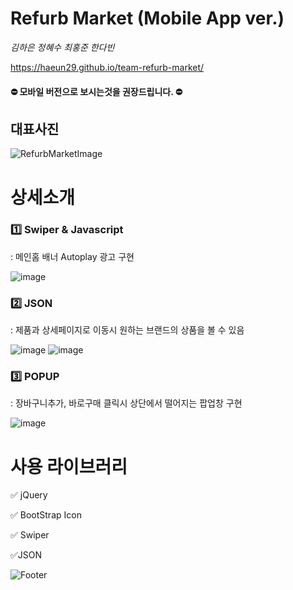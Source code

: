 

# Refurb Market (Mobile App ver.)
<i> 김하은 정혜수 최홍준 한다빈 </i>

https://haeun29.github.io/team-refurb-market/  

#### ⛔ 모바일 버전으로 보시는것을 권장드립니다. ⛔

## 대표사진
![RefurbMarketImage](https://user-images.githubusercontent.com/105402303/185275487-3882ae95-7028-40a3-b8fd-e352b1d1940c.png)

# 상세소개 

### 1️⃣ Swiper &  Javascript
: 메인홈 배너 Autoplay 광고 구현 

![image](https://user-images.githubusercontent.com/105402303/185279087-c7ce3fd5-9cae-45d3-9a0d-6966a6d6fbff.png)


### 2️⃣ JSON 
: 제품과 상세페이지로 이동시 원하는 브랜드의 상품을 볼 수 있음

![image](https://user-images.githubusercontent.com/105402303/185278966-a37a96dd-6007-43f2-8ad6-2afa5a542af0.png)
![image](https://user-images.githubusercontent.com/105402303/185278993-7440d5fd-8d4e-42b9-92f9-2edf3b4a9ff5.png)



### 3️⃣ POPUP 
: 장바구니추가, 바로구매 클릭시 상단에서 떨어지는 팝업창 구현

![image](https://user-images.githubusercontent.com/105402303/185279137-a0af9e49-ff24-4a8b-bab1-4edc150ac6bb.png)


# 사용 라이브러리 

✅ jQuery

✅ BootStrap Icon

✅ Swiper

✅JSON



![Footer](https://capsule-render.vercel.app/api?type=waving&color=auto&height=100&section=footer)
